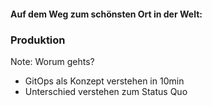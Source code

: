 #### Auf dem Weg zum schönsten Ort in der Welt:
### Produktion

Note:
Worum gehts?
* GitOps als Konzept verstehen in 10min
* Unterschied verstehen zum Status Quo
